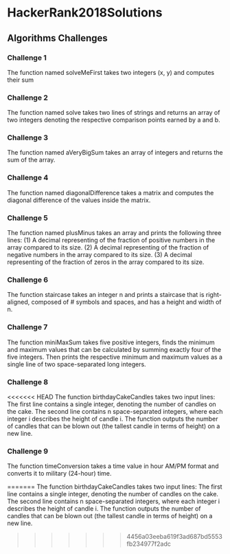 # HackerRank2018Solutions

## Algorithms Challenges

### Challenge 1
The function named solveMeFirst takes two integers (x, y) and computes their sum

### Challenge 2
The function named solve takes two lines of strings and returns an array of two integers denoting the respective comparison points earned by a and b.

### Challenge 3
The function named aVeryBigSum takes an array of integers and returns the sum of the array.

### Challenge 4
The function named diagonalDifference takes a matrix and computes the diagonal difference of the values inside the matrix.

### Challenge 5
The function named plusMinus takes an array and prints the following three lines: (1) A decimal representing of the fraction of positive numbers in the array compared to its size. (2) A decimal representing of the fraction of negative numbers in the array compared to its size. (3) A decimal representing of the fraction of zeros in the array compared to its size.

### Challenge 6
The function staircase takes an integer n and prints a staircase that is right-aligned, composed of # symbols and spaces, and has a height and width of n.

### Challenge 7
The function miniMaxSum takes five positive integers, finds the minimum and maximum values that can be calculated by summing exactly four of the five integers. Then prints the respective minimum and maximum values as a single line of two space-separated long integers.

### Challenge 8
<<<<<<< HEAD
The function birthdayCakeCandles takes two input lines: The first line contains a single integer, denoting the number of candles on the cake. The second line contains n space-separated integers, where each integer i describes the height of candle i. The function outputs the number of candles that can be blown out (the tallest candle in terms of height) on a new line.

### Challenge 9
The function timeConversion takes a time value in hour AM/PM format and converts it to military (24-hour) time.



=======
The function birthdayCakeCandles takes two input lines: The first line contains a single integer, denoting the number of candles on the cake. The second line contains n space-separated integers, where each integer i describes the height of candle i. The function outputs the number of candles that can be blown out (the tallest candle in terms of height) on a new line.
>>>>>>> 4456a03eeba619f3ad687bd5553fb234977f2adc
